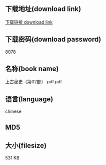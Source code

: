 ## 下载地址(download link)
[下载链接 download link](https://tutu365.netlify.app/?s=%E4%B8%8A%E5%8F%A4%E7%A7%98%E5%8F%B2%EF%BC%88%E7%AC%AC02%E9%83%A8%EF%BC%89.pdf)

## 下载密码(download password)
8078

## 名称(book name)
上古秘史（第02部）.pdf.pdf

## 语言(language)
chinese

## MD5


## 大小(filesize)
531 KB

